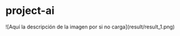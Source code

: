 ﻿# project-ai
<span>![</span><span>Aquí la descripción de la imagen por si no carga</span><span>]</span><span>(</span><span>result/result_1.png</span><span>)</span>
